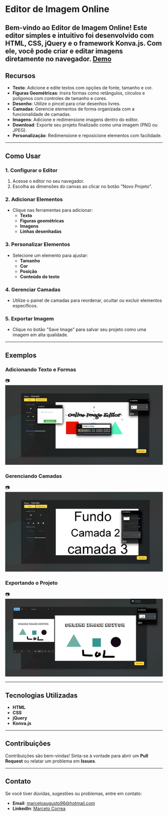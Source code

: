 # Editor de Imagem Online

Bem-vindo ao Editor de Imagem Online! Este editor simples e intuitivo foi desenvolvido com **HTML**, **CSS**, **jQuery** e o framework **Konva.js**. Com ele, você pode criar e editar imagens diretamente no navegador.
 [Demo](https://marceloarc.github.io/editor-de-imagem/)
---

## Recursos
- **Texto**: Adicione e edite textos com opções de fonte, tamanho e cor.
- **Figuras Geométricas**: Insira formas como retângulos, círculos e polígonos com controles de tamanho e cores.
- **Desenho**: Utilize o pincel para criar desenhos livres.
- **Camadas**: Gerencie elementos de forma organizada com a funcionalidade de camadas.
- **Imagens**: Adicione e redimensione imagens dentro do editor.
- **Download**: Exporte seu projeto finalizado como uma imagem (PNG ou JPEG).
- **Personalização**: Redimensione e reposicione elementos com facilidade.

---

## Como Usar

### 1. Configurar o Editor
1. Acesse o editor no seu navegador.
2. Escolha as dimensões do canvas ao clicar no botão "Novo Projeto".

### 2. Adicionar Elementos
- Clique nas ferramentas para adicionar:
  - **Texto**
  - **Figuras geométricas**
  - **Imagens**
  - **Linhas desenhadas**

### 3. Personalizar Elementos
- Selecione um elemento para ajustar:
  - **Tamanho**
  - **Cor**
  - **Posição**
  - **Conteúdo do texto**

### 4. Gerenciar Camadas
- Utilize o painel de camadas para reordenar, ocultar ou excluir elementos específicos.

### 5. Exportar Imagem
- Clique no botão "Save Image" para salvar seu projeto como uma imagem em alta qualidade.

---

## Exemplos

### Adicionando Texto e Formas
📷![Texto e Formas](images/demo/textos-e-formas.png)

### Gerenciando Camadas
📷 ![Gerenciamento de Camadas](images/demo/camadas.png)

### Exportando o Projeto
📷 ![Exportação do Projeto](images/demo/exportar.png)

---

## Tecnologias Utilizadas
- **HTML**
- **CSS**
- **jQuery**
- **Konva.js**

---

## Contribuições
Contribuições são bem-vindas! Sinta-se à vontade para abrir um **Pull Request** ou relatar um problema em **Issues**.

---

## Contato
Se você tiver dúvidas, sugestões ou problemas, entre em contato:
- **Email**: [marceloaugusto96@hotmail.com](mailto:marceloaugusto96@hotmail.com)
- **LinkedIn**: [Marcelo Correa](https://www.linkedin.com/in/marcelo-augusto-b44489178/)

